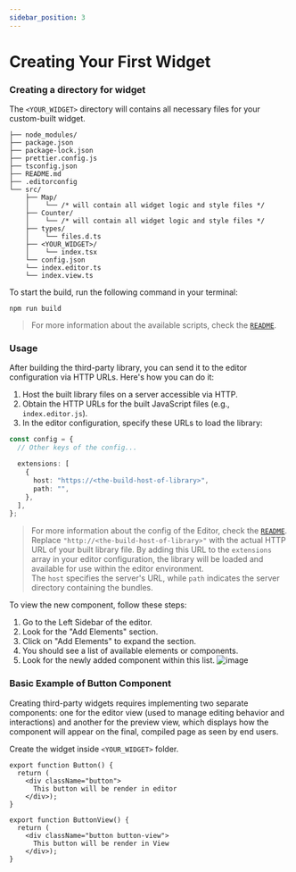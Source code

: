 ```yaml
---
sidebar_position: 3
---
```


# Creating Your First Widget
### Creating a directory for widget
The `<YOUR_WIDGET>` directory will contains all necessary files for your custom-built widget.
```shell {15-16} 
├── node_modules/
├── package.json 
├── package-lock.json
├── prettier.config.js
├── tsconfig.json
├── README.md
├── .editorconfig
└── src/
    ├── Map/
    │    └── /* will contain all widget logic and style files */
    ├── Counter/
    │    └── /* will contain all widget logic and style files */
    ├── types/
    │    └── files.d.ts
    ├── <YOUR_WIDGET>/
    │    └── index.tsx
    └── config.json
    └── index.editor.ts
    └── index.view.ts
```

To start the build, run the following command in your terminal:

```shell
npm run build
```

> For more information about the available scripts, check the [`README`](https://github.com/EasyBrizy/Brizy-Local-Editor/blob/master/packages/scripts/Readme.md).

### Usage

After building the third-party library, you can send it to the editor configuration via HTTP URLs.
Here's how you can do it:

1. Host the built library files on a server accessible via HTTP.
2. Obtain the HTTP URLs for the built JavaScript files (e.g., `index.editor.js`).
3. In the editor configuration, specify these URLs to load the library:

```typescript
const config = {
  // Other keys of the config...

  extensions: [
    {
      host: "https://<the-build-host-of-library>",
      path: "",
    },
  ],
};
```

> For more information about the config of the Editor, check the [`README`](https://github.com/EasyBrizy/Brizy-Local-Editor/blob/master/packages/core/docs/self-hosted.MD#config).
> Replace `"http://<the-build-host-of-library>"` with the actual HTTP URL of your built library file.
> By adding this URL to the `extensions` array in your editor configuration, the library will be loaded and available for use within the editor environment. <br />
> The `host` specifies the server's URL, while `path` indicates the server directory containing the bundles.

To view the new component, follow these steps:

1. Go to the Left Sidebar of the editor.
2. Look for the "Add Elements" section.
3. Click on "Add Elements" to expand the section.
4. You should see a list of available elements or components.
5. Look for the newly added component within this list.
   ![image](/img/use-widget.png)

### Basic Example of Button Component
Creating third-party widgets requires implementing two separate components: one for the editor view (used to manage editing behavior and interactions) and another for the preview view, which displays how the component will appear on the final, compiled page as seen by end users.

Create the widget inside `<YOUR_WIDGET>` folder.

```tsx showLineNumbers
export function Button() {
  return (
    <div className="button">
      This button will be render in editor
    </div>);
}

export function ButtonView() {
  return (
    <div className="button button-view">
      This button will be render in View
    </div>);
}
```


